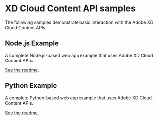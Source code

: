 # XD Cloud Content API samples

The following samples demonstrate basic interaction with the Adobe XD Cloud Content APIs.


## Node.js Example

A complete Node.js-based web app example that uses Adobe XD Cloud Content APIs.

[See the readme](./cloud-content-api-node/readme.md).


## Python Example

A complete Python-based web app example that uses Adobe XD Cloud Content APIs.

[See the readme](./cloud-content-api-python/readme.md).
